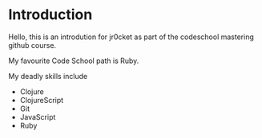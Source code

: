 # Introduction

Hello, this is an introdution for jr0cket as part of the codeschool mastering github course.

My favourite Code School path is Ruby.

My deadly skills include
* Clojure
* ClojureScript
* Git
* JavaScript
* Ruby
